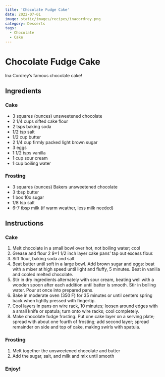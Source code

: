 ```yaml
---
title: 'Chocolate Fudge Cake'
date: 2022-07-01
image: static/images/recipes/inacordrey.png
category: Desserts
tags: 
  - Chocolate
  - Cake
---
```



# Chocolate Fudge Cake

Ina Cordrey’s famous chocolate cake!
  
## Ingredients

### Cake
- 3 squares (ounces) unsweetened chocolate
- 2 1/4 cups sifted cake flour
- 2 tsps baking soda
- 1/2 tsp salt
- 1/2 cup butter
- 2 1/4 cup firmly packed light brown sugar
- 3 eggs
- 1 1/2 tsps vanilla
- 1 cup sour cream
- 1 cup boiling water

### Frosting
- 3 squares (ounces) Bakers unsweetened chocolate
- 3 tbsp butter
- 1 box 10x sugar
- 1/8 tsp salt
- 6-7 tbsp milk (if warm weather, less milk needed)

## Instructions

### Cake
1. Melt chocolate in a small bowl over hot, not boiling water; cool
2. Grease and flour 2 9×1 1/2 inch layer cake pans’ tap out excess flour.
3. Sift flour, baking soda and salt
4. Beat butter until soft in a large bowl. Add brown sugar and eggs: beat with a mixer at high speed until light and fluffy, 5 minutes. Beat in vanilla and cooled melted chocolate.
5. Stir in dry ingredients alternately with sour cream, beating well with a wooden spoon after each addition until batter is smooth. Stir in boiling water. Pour at once into prepared pans.
6. Bake in moderate oven (350 F) for 35 minutes or until centers spring back when lightly pressed with fingertip.
7. Cool layers in pans on wire rack, 10 minutes; loosen around edges with a small knife or spatula; turn onto wire racks; cool completely.
8. Make chocolate fudge frosting. Put one cake layer on a serving plate; spread with about one fourth of frosting; add second layer; spread remainder on side and top of cake, making swirls with spatula.

### Frosting
1. Melt together the unsweetened chocolate and butter
2. Add the sugar, salt, and milk and mix until smooth

### Enjoy!

